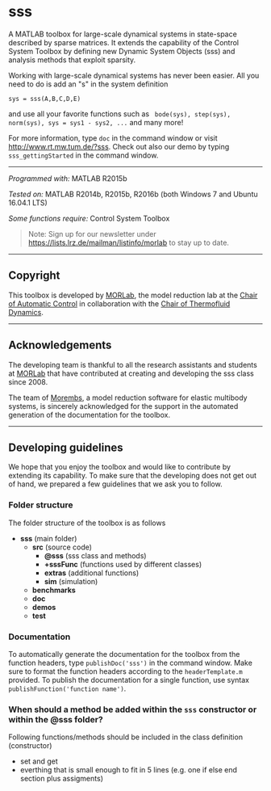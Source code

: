 sss
====

A MATLAB toolbox for large-scale dynamical systems in state-space described by sparse matrices. It extends the capability of the Control System Toolbox by defining new Dynamic System Objects (sss) and analysis methods that exploit sparsity.

Working with large-scale dynamical systems has never been easier. All you need to do is add an "s" in the system definition

``sys = sss(A,B,C,D,E)``

and use all your favorite functions such as
`` bode(sys), step(sys), norm(sys), sys = sys1 - sys2, ...``
and many more!

For more information, type `doc` in the command window or visit http://www.rt.mw.tum.de/?sss. Check out also our demo by typing `sss_gettingStarted` in the command window.

***
*Programmed with:* MATLAB R2015b

*Tested on:* MATLAB R2014b, R2015b, R2016b (both Windows 7 and Ubuntu 16.04.1 LTS)

*Some functions require:* Control System Toolbox

> Note: Sign up for our newsletter under https://lists.lrz.de/mailman/listinfo/morlab to stay up to date.

***
Copyright
----------
This toolbox is developed by [MORLab](https://www.rt.mw.tum.de/?morlab), the model reduction lab at the [Chair of Automatic Control](https://www.rt.mw.tum.de/en/home/) in collaboration with the [Chair of Thermofluid Dynamics](http://www.tfd.mw.tum.de/index.php?id=5&L=1).

***
Acknowledgements
-----------------
The developing team is thankful to all the research assistants and students at [MORLab](https://www.rt.mw.tum.de/?morlab) that have contributed at creating and developing the sss class since 2008.

The team of [Morembs](http://www.itm.uni-stuttgart.de/research/model_reduction/MOREMBS_en.php), a model reduction software for elastic multibody systems, is sincerely acknowledged for the support in the automated generation of the documentation for the toolbox.

***
Developing guidelines
----------------------

We hope that you enjoy the toolbox and would like to contribute by extending its capability.
To make sure that the developing does not get out of hand, we prepared a few guidelines that we ask you to follow.


### Folder structure
The folder structure of the toolbox is as follows
- **sss** (main folder)
	- **src** (source code)
		- **@sss** (sss class and methods)
		- **+sssFunc** (functions used by different classes)
		- **extras** (additional functions)
		- **sim** (simulation)
    - **benchmarks**
    - **doc**
	- **demos**
	- **test**

### Documentation
To automatically generate the documentation for the toolbox from the function headers, type `publishDoc('sss')` in the command window. Make sure to format the function headers according to the ``headerTemplate.m`` provided. To publish the documentation for a single function, use syntax `publishFunction('function name')`.

### When should a method be added within the ``sss`` constructor or within the @sss folder?

Following functions/methods should be included in the class definition (constructor)
- set and get
- everthing that is small enough to fit in 5 lines (e.g. one if else end section plus assigments)
